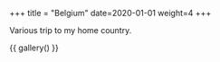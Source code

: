 +++
title = "Belgium"
date=2020-01-01
weight=4
+++

Various trip to my home country.

{{ gallery() }}
